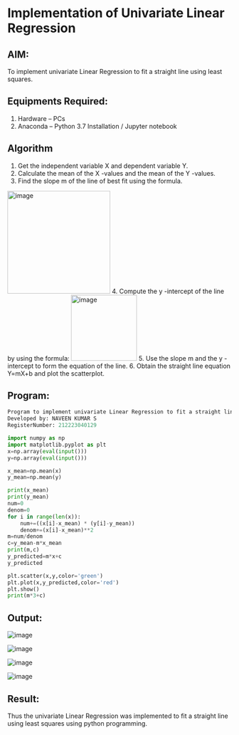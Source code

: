 # Implementation of Univariate Linear Regression
## AIM:
To implement univariate Linear Regression to fit a straight line using least squares.

## Equipments Required:
1. Hardware – PCs
2. Anaconda – Python 3.7 Installation / Jupyter notebook

## Algorithm
1. Get the independent variable X and dependent variable Y.
2. Calculate the mean of the X -values and the mean of the Y -values.
3. Find the slope m of the line of best fit using the formula. 
<img width="231" alt="image" src="https://user-images.githubusercontent.com/93026020/192078527-b3b5ee3e-992f-46c4-865b-3b7ce4ac54ad.png">
4. Compute the y -intercept of the line by using the formula:
<img width="148" alt="image" src="https://user-images.githubusercontent.com/93026020/192078545-79d70b90-7e9d-4b85-9f8b-9d7548a4c5a4.png">
5. Use the slope m and the y -intercept to form the equation of the line.
6. Obtain the straight line equation Y=mX+b and plot the scatterplot.

## Program:
```PYTHON
Program to implement univariate Linear Regression to fit a straight line using least squares.
Developed by: NAVEEN KUMAR S
RegisterNumber: 212223040129
```

```PYTHON
import numpy as np
import matplotlib.pyplot as plt
x=np.array(eval(input()))
y=np.array(eval(input()))

x_mean=np.mean(x)
y_mean=np.mean(y)

print(x_mean)
print(y_mean)
num=0
denom=0
for i in range(len(x)):
    num+=((x[i]-x_mean) * (y[i]-y_mean))
    denom+=(x[i]-x_mean)**2
m=num/denom
c=y_mean-m*x_mean
print(m,c)
y_predicted=m*x+c
y_predicted

plt.scatter(x,y,color='green')
plt.plot(x,y_predicted,color='red')
plt.show()
print(m*3+c)
```

## Output:
![image](https://github.com/user-attachments/assets/4e3dd4de-6547-4393-b377-b66bf64efb6f)


![image](https://github.com/user-attachments/assets/bdc29f2f-e58f-4497-9a5f-4bc96c87e9a7)


![image](https://github.com/user-attachments/assets/bd9d53c9-e3c0-4bbf-a936-16bb52700a66)




![image](https://github.com/user-attachments/assets/5b1f5432-6dc3-4431-930f-af98ac8ffafb)



## Result:
Thus the univariate Linear Regression was implemented to fit a straight line using least squares using python programming.
